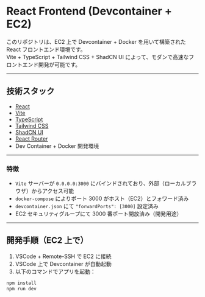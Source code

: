 # React Frontend (Devcontainer + EC2)

このリポジトリは、EC2 上で Devcontainer + Docker を用いて構築された React フロントエンド環境です。  
Vite + TypeScript + Tailwind CSS + ShadCN UI によって、モダンで高速なフロントエンド開発が可能です。

---

## 技術スタック

- [React](https://react.dev/)
- [Vite](https://vitejs.dev/)
- [TypeScript](https://www.typescriptlang.org/)
- [Tailwind CSS](https://tailwindcss.com/)
- [ShadCN UI](https://ui.shadcn.dev/)
- [React Router](https://reactrouter.com/)
- Dev Container + Docker 開発環境

---

### 特徴

- `Vite` サーバーが `0.0.0.0:3000` にバインドされており、外部（ローカルブラウザ）からアクセス可能
- `docker-compose` によりポート 3000 がホスト（EC2）とフォワード済み
- `devcontainer.json` にて `"forwardPorts": [3000]` 設定済み
- EC2 セキュリティグループにて 3000 番ポート開放済み（開発用途）

---

## 開発手順（EC2 上で）

1. VSCode + Remote-SSH で EC2 に接続
2. VSCode 上で Devcontainer が自動起動
3. 以下のコマンドでアプリを起動：

```bash
npm install
npm run dev
```
